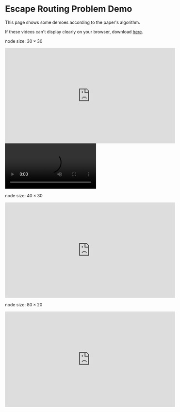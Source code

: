 # Escape Routing Problem Demo

This page shows some demoes according to the paper's algorithm.

If these videos can't display clearly on your browser, download <a href="/video/demo.zip">here</a>.

node size: $30\times 30$

<iframe width="560" height="315" src="https://www.youtube.com/embed/FH_IYaakolQ" frameborder="0" allowfullscreen></iframe>

<video src="/video/30x30.avi" controls="controls">
 change to chrome?
</video>

node size: $40\times 30$ 

<iframe width="560" height="315" src="https://www.youtube.com/embed/59A6R-OD8AY" frameborder="0" allowfullscreen></iframe>

node size: $80\times 20$ 

<iframe width="560" height="315" src="https://www.youtube.com/embed/QMYImtpW0z4" frameborder="0" allowfullscreen></iframe>

